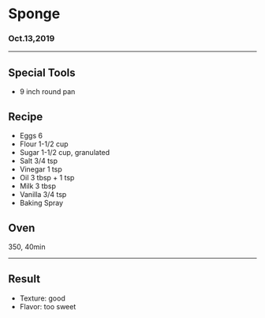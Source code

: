 # Sponge

### Oct.13,2019

---
## Special Tools

- 9 inch round pan

## Recipe

- Eggs 6
- Flour 1-1/2 cup
- Sugar 1-1/2 cup, granulated
- Salt 3/4 tsp
- Vinegar 1 tsp
- Oil 3 tbsp + 1 tsp
- Milk 3 tbsp
- Vanilla 3/4 tsp
- Baking Spray

## Oven
350, 40min

---
## Result
- Texture: good
- Flavor: too sweet